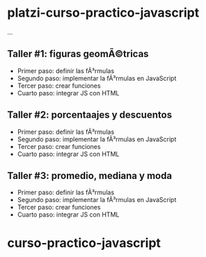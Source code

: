 # platzi-curso-practico-javascript

...

## Taller #1: figuras geomÃ©tricas

- Primer paso: definir las fÃ³rmulas
- Segundo paso: implementar la fÃ³rmulas en JavaScript 
- Tercer paso: crear funciones
- Cuarto paso: integrar JS con HTML

## Taller #2: porcentaajes y descuentos

- Primer paso: definir las fÃ³rmulas
- Segundo paso: implementar la fÃ³rmulas en JavaScript 
- Tercer paso: crear funciones
- Cuarto paso: integrar JS con HTML

## Taller #3: promedio, mediana y moda

- Primer paso: definir las fÃ³rmulas
- Segundo paso: implementar la fÃ³rmulas en JavaScript 
- Tercer paso: crear funciones
- Cuarto paso: integrar JS con HTML
# curso-practico-javascript